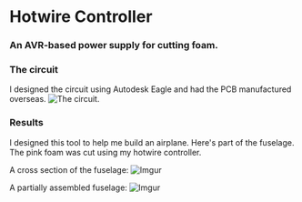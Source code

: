 # Hotwire Controller
### An AVR-based power supply for cutting foam.

### The circuit
I designed the circuit using Autodesk Eagle and had the PCB manufactured overseas.
![The circuit.](https://i.imgur.com/brVTbIi.jpg)

### Results
I designed this tool to help me build an airplane. Here's part of the fuselage. The pink foam was cut using my hotwire controller. 

A cross section of the fuselage:
![Imgur](https://i.imgur.com/nU8tIcw.jpg)

A partially assembled fuselage:
![Imgur](https://i.imgur.com/RZkRsTv.jpg)
